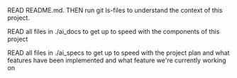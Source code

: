 READ README.md. THEN run git ls-files to understand the context of this project.

READ all files in ./ai_docs to get up to speed with the components of this project

READ all files in ./ai_specs to get up to speed with the project plan and what features have been implemented and what feature we're currently working on
